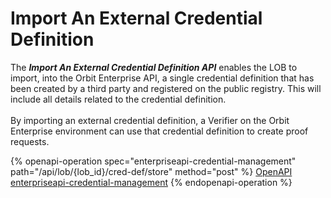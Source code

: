 # Import An External Credential Definition

The _**Import An External Credential Definition API**_ enables the LOB to import, into the Orbit Enterprise API, a single credential definition that has been created by a third party and registered on the public registry. This will include all details related to the credential definition. \
\
By importing an external credential definition, a Verifier on the Orbit Enterprise environment can use that credential definition to create proof requests.

{% openapi-operation spec="enterpriseapi-credential-management" path="/api/lob/{lob_id}/cred-def/store" method="post" %}
[OpenAPI enterpriseapi-credential-management](https://gitbook-x-prod-openapi.4401d86825a13bf607936cc3a9f3897a.r2.cloudflarestorage.com/raw/857b5f5066c243a265a913bb8ab9da6f1ca46443a1cf17ecd20a117e8aef2599.txt?X-Amz-Algorithm=AWS4-HMAC-SHA256&X-Amz-Content-Sha256=UNSIGNED-PAYLOAD&X-Amz-Credential=dce48141f43c0191a2ad043a6888781c%2F20250703%2Fauto%2Fs3%2Faws4_request&X-Amz-Date=20250703T134427Z&X-Amz-Expires=172800&X-Amz-Signature=6a8b8917665c43ebcda75e5ca8011d2b46b4a3363844b693bcbfc65cab13680a&X-Amz-SignedHeaders=host&x-amz-checksum-mode=ENABLED&x-id=GetObject)
{% endopenapi-operation %}
